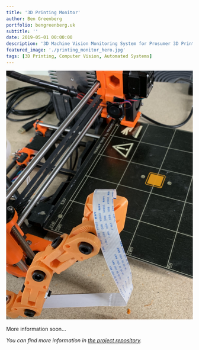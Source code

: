 ```yaml
---
title: '3D Printing Monitor'
author: Ben Greenberg
portfolio: bengreenberg.uk
subtitle: ''
date: 2019-05-01 00:00:00
description: '3D Machine Vision Monitoring System for Prosumer 3D Printers'
featured_image: './printing_monitor_hero.jpg'
tags: [3D Printing, Computer Vision, Automated Systems]
---
```


![](./printing_monitor_hero.jpg)

More information soon...

*You can find more information in [the project repository](https://www.github.com/nebbles).*
